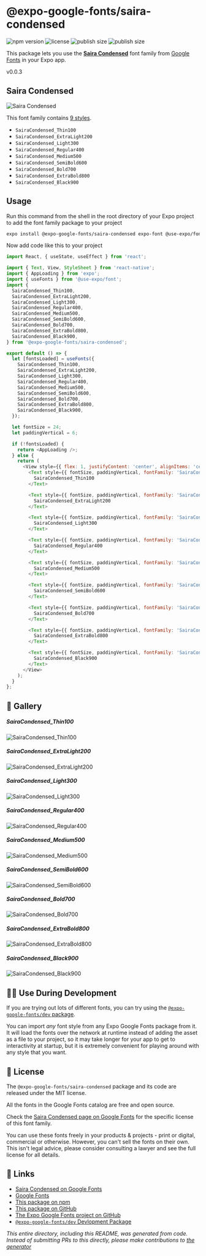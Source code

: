 # @expo-google-fonts/saira-condensed

![npm version](https://flat.badgen.net/npm/v/@expo-google-fonts/saira-condensed)
![license](https://flat.badgen.net/github/license/expo/google-fonts)
![publish size](https://flat.badgen.net/packagephobia/install/@expo-google-fonts/saira-condensed)
![publish size](https://flat.badgen.net/packagephobia/publish/@expo-google-fonts/saira-condensed)

This package lets you use the [**Saira Condensed**](https://fonts.google.com/specimen/Saira+Condensed) font family from [Google Fonts](https://fonts.google.com/) in your Expo app.

v0.0.3

## Saira Condensed

![Saira Condensed](./font-family.png)

This font family contains [9 styles](#-gallery).

- `SairaCondensed_Thin100`
- `SairaCondensed_ExtraLight200`
- `SairaCondensed_Light300`
- `SairaCondensed_Regular400`
- `SairaCondensed_Medium500`
- `SairaCondensed_SemiBold600`
- `SairaCondensed_Bold700`
- `SairaCondensed_ExtraBold800`
- `SairaCondensed_Black900`

## Usage

Run this command from the shell in the root directory of your Expo project to add the font family package to your project
```sh
expo install @expo-google-fonts/saira-condensed expo-font @use-expo/font
```

Now add code like this to your project
```js
import React, { useState, useEffect } from 'react';

import { Text, View, StyleSheet } from 'react-native';
import { AppLoading } from 'expo';
import { useFonts } from '@use-expo/font';
import {
  SairaCondensed_Thin100,
  SairaCondensed_ExtraLight200,
  SairaCondensed_Light300,
  SairaCondensed_Regular400,
  SairaCondensed_Medium500,
  SairaCondensed_SemiBold600,
  SairaCondensed_Bold700,
  SairaCondensed_ExtraBold800,
  SairaCondensed_Black900,
} from '@expo-google-fonts/saira-condensed';

export default () => {
  let [fontsLoaded] = useFonts({
    SairaCondensed_Thin100,
    SairaCondensed_ExtraLight200,
    SairaCondensed_Light300,
    SairaCondensed_Regular400,
    SairaCondensed_Medium500,
    SairaCondensed_SemiBold600,
    SairaCondensed_Bold700,
    SairaCondensed_ExtraBold800,
    SairaCondensed_Black900,
  });

  let fontSize = 24;
  let paddingVertical = 6;

  if (!fontsLoaded) {
    return <AppLoading />;
  } else {
    return (
      <View style={{ flex: 1, justifyContent: 'center', alignItems: 'center' }}>
        <Text style={{ fontSize, paddingVertical, fontFamily: 'SairaCondensed_Thin100' }}>
          SairaCondensed_Thin100
        </Text>

        <Text style={{ fontSize, paddingVertical, fontFamily: 'SairaCondensed_ExtraLight200' }}>
          SairaCondensed_ExtraLight200
        </Text>

        <Text style={{ fontSize, paddingVertical, fontFamily: 'SairaCondensed_Light300' }}>
          SairaCondensed_Light300
        </Text>

        <Text style={{ fontSize, paddingVertical, fontFamily: 'SairaCondensed_Regular400' }}>
          SairaCondensed_Regular400
        </Text>

        <Text style={{ fontSize, paddingVertical, fontFamily: 'SairaCondensed_Medium500' }}>
          SairaCondensed_Medium500
        </Text>

        <Text style={{ fontSize, paddingVertical, fontFamily: 'SairaCondensed_SemiBold600' }}>
          SairaCondensed_SemiBold600
        </Text>

        <Text style={{ fontSize, paddingVertical, fontFamily: 'SairaCondensed_Bold700' }}>
          SairaCondensed_Bold700
        </Text>

        <Text style={{ fontSize, paddingVertical, fontFamily: 'SairaCondensed_ExtraBold800' }}>
          SairaCondensed_ExtraBold800
        </Text>

        <Text style={{ fontSize, paddingVertical, fontFamily: 'SairaCondensed_Black900' }}>
          SairaCondensed_Black900
        </Text>
      </View>
    );
  }
};

```

## 🔡 Gallery

##### SairaCondensed_Thin100
![SairaCondensed_Thin100](./8220c0c8f2f9288ded38da89babb11b6da4163ebaf504f877d22fb4ee43a5418.ttf.png)

##### SairaCondensed_ExtraLight200
![SairaCondensed_ExtraLight200](./589e794e8c485b04766db461cee8244dec0abc305e90f5cffd6dc37917ace3e4.ttf.png)

##### SairaCondensed_Light300
![SairaCondensed_Light300](./6aeb3495feb7c7ed8e87afce584590944e61b1a581d26f494de054b8a430dca7.ttf.png)

##### SairaCondensed_Regular400
![SairaCondensed_Regular400](./b0c1ee3c73539fe0da52806bb378267b315d3ebd7ffd40f7c435dd3dfef91baa.ttf.png)

##### SairaCondensed_Medium500
![SairaCondensed_Medium500](./c78b83e91201287296ae34c6159727fed972526b1dd8aefae5b922dd4196e687.ttf.png)

##### SairaCondensed_SemiBold600
![SairaCondensed_SemiBold600](./f1b084d4812e81b0cdfa9eed1b7256d043f5d4d8a00a81ab67440f9354549fc9.ttf.png)

##### SairaCondensed_Bold700
![SairaCondensed_Bold700](./9ca3926b06ade51157b1ce932574cac89a6f16dfbdd601a345701da25b7aa8dc.ttf.png)

##### SairaCondensed_ExtraBold800
![SairaCondensed_ExtraBold800](./17caf4ad92a39b0d9333a8f668c1582d993748126b1a8ebbd4b26bca25c66a00.ttf.png)

##### SairaCondensed_Black900
![SairaCondensed_Black900](./3235689af1f16e3535c26922c2fb739dd02adef166d3e761175b3af89f72240b.ttf.png)


## 👩‍💻 Use During Development

If you are trying out lots of different fonts, you can try using the [`@expo-google-fonts/dev` package](https://github.com/expo/google-fonts/tree/master/font-packages/dev#readme).

You can import *any* font style from any Expo Google Fonts package from it. It will load the fonts
over the network at runtime instead of adding the asset as a file to your project, so it may take longer
for your app to get to interactivity at startup, but it is extremely convenient
for playing around with any style that you want.

## 📖 License

The `@expo-google-fonts/saira-condensed` package and its code are released under the MIT license.

All the fonts in the Google Fonts catalog are free and open source.

Check the [Saira Condensed page on Google Fonts](https://fonts.google.com/specimen/Saira+Condensed) for the specific license of this font family.

You can use these fonts freely in your products & projects - print or digital, commercial or otherwise. However, you can't sell the fonts on their own. This isn't legal advice, please consider consulting a lawyer and see the full license for all details.

## 🔗 Links

- [Saira Condensed on Google Fonts](https://fonts.google.com/specimen/Saira+Condensed)
- [Google Fonts](https://fonts.google.com/)
- [This package on npm](https://www.npmjs.com/package/@expo-google-fonts/saira-condensed)
- [This package on GitHub](https://github.com/expo/google-fonts/tree/master/font-packages/saira-condensed)
- [The Expo Google Fonts project on GitHub](https://github.com/expo/google-fonts)
- [`@expo-google-fonts/dev` Devlopment Package](https://github.com/expo/google-fonts/tree/master/font-packages/dev)


*This entire directory, including this README, was generated from code. Instead of submitting PRs to this directly, please make contributions to [the generator](https://github.com/expo/google-fonts/tree/master/packages/generator)*
